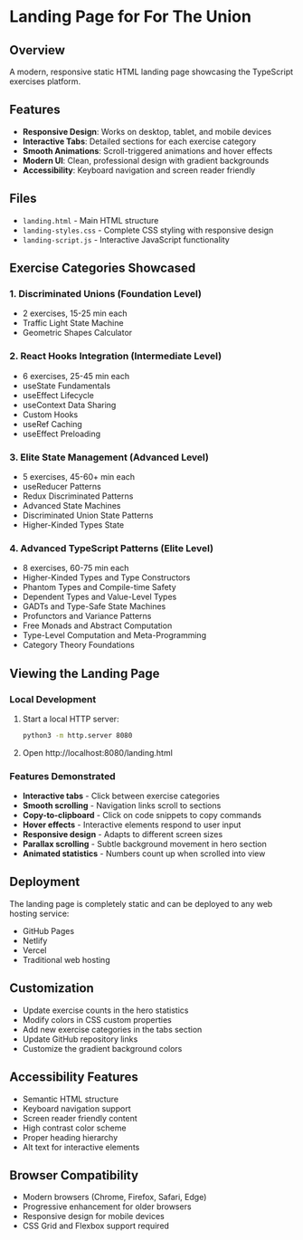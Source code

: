 # Landing Page for For The Union

## Overview
A modern, responsive static HTML landing page showcasing the TypeScript exercises platform.

## Features
- **Responsive Design**: Works on desktop, tablet, and mobile devices
- **Interactive Tabs**: Detailed sections for each exercise category
- **Smooth Animations**: Scroll-triggered animations and hover effects
- **Modern UI**: Clean, professional design with gradient backgrounds
- **Accessibility**: Keyboard navigation and screen reader friendly

## Files
- `landing.html` - Main HTML structure
- `landing-styles.css` - Complete CSS styling with responsive design
- `landing-script.js` - Interactive JavaScript functionality

## Exercise Categories Showcased

### 1. Discriminated Unions (Foundation Level)
- 2 exercises, 15-25 min each
- Traffic Light State Machine
- Geometric Shapes Calculator

### 2. React Hooks Integration (Intermediate Level)
- 6 exercises, 25-45 min each
- useState Fundamentals
- useEffect Lifecycle
- useContext Data Sharing
- Custom Hooks
- useRef Caching
- useEffect Preloading

### 3. Elite State Management (Advanced Level)
- 5 exercises, 45-60+ min each
- useReducer Patterns
- Redux Discriminated Patterns
- Advanced State Machines
- Discriminated Union State Patterns
- Higher-Kinded Types State

### 4. Advanced TypeScript Patterns (Elite Level)
- 8 exercises, 60-75 min each
- Higher-Kinded Types and Type Constructors
- Phantom Types and Compile-time Safety
- Dependent Types and Value-Level Types
- GADTs and Type-Safe State Machines
- Profunctors and Variance Patterns
- Free Monads and Abstract Computation
- Type-Level Computation and Meta-Programming
- Category Theory Foundations

## Viewing the Landing Page

### Local Development
1. Start a local HTTP server:
   ```bash
   python3 -m http.server 8080
   ```
2. Open http://localhost:8080/landing.html

### Features Demonstrated
- **Interactive tabs** - Click between exercise categories
- **Smooth scrolling** - Navigation links scroll to sections
- **Copy-to-clipboard** - Click on code snippets to copy commands
- **Hover effects** - Interactive elements respond to user input
- **Responsive design** - Adapts to different screen sizes
- **Parallax scrolling** - Subtle background movement in hero section
- **Animated statistics** - Numbers count up when scrolled into view

## Deployment
The landing page is completely static and can be deployed to any web hosting service:
- GitHub Pages
- Netlify
- Vercel
- Traditional web hosting

## Customization
- Update exercise counts in the hero statistics
- Modify colors in CSS custom properties
- Add new exercise categories in the tabs section
- Update GitHub repository links
- Customize the gradient background colors

## Accessibility Features
- Semantic HTML structure
- Keyboard navigation support
- Screen reader friendly content
- High contrast color scheme
- Proper heading hierarchy
- Alt text for interactive elements

## Browser Compatibility
- Modern browsers (Chrome, Firefox, Safari, Edge)
- Progressive enhancement for older browsers
- Responsive design for mobile devices
- CSS Grid and Flexbox support required